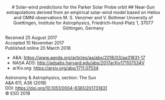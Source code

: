 <p style="text-align: center;">
    # Solar-wind predictions for the Parker Solar Probe orbit
    ## Near-Sun extrapolations derived from an empirical solar-wind model based on Helios and OMNI observations
    M. S. Venzmer and V. Bothmer  
    University of Goettingen, Institute for Astrophysics, Friedrich-Hund-Platz 1, 37077 Göttingen, Germany
</p>

Received 25 August 2017  
Accepted 10 November 2017  
Published online 20 March 2018

- A&A: https://www.aanda.org/articles/aa/abs/2018/03/aa31831-17
- NASA ADS: http://adsabs.harvard.edu/abs/2017arXiv171107534V
- arXiv.org: https://arxiv.org/abs/1711.07534

Astronomy & Astrophysics, section: The Sun  
A&A 611, A36 (2018)  
DOI: https://doi.org/10.1051/0004-6361/201731831  
© ESO 2018

